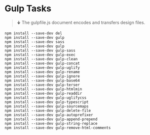 # Gulp Tasks

> 🠋 The gulpfile.js document encodes and transfers design files.

    npm install --save-dev del
    npm install --save-dev gulp
    npm install --save-dev sass
    npm install --save-dev gulp
    npm install --save-dev gulp-sass
    npm install --save-dev gulp-exec
    npm install --save-dev gulp-clean
    npm install --save-dev gulp-concat
    npm install --save-dev gulp-uglify
    npm install --save-dev gulp-rename
    npm install --save-dev gulp-ignore
    npm install --save-dev gulp-base64
    npm install --save-dev gulp-terser
    npm install --save-dev gulp-htmlmin
    npm install --save-dev gulp-readdir
    npm install --save-dev gulp-uglifycss
    npm install --save-dev gulp-typescript
    npm install --save-dev gulp-sourcemaps
    npm install --save-dev gulp-delete-file
    npm install --save-dev gulp-autoprefixer
    npm install --save-dev gulp-append-prepend
    npm install --save-dev gulp-string-replace
    npm install --save-dev gulp-remove-html-comments

